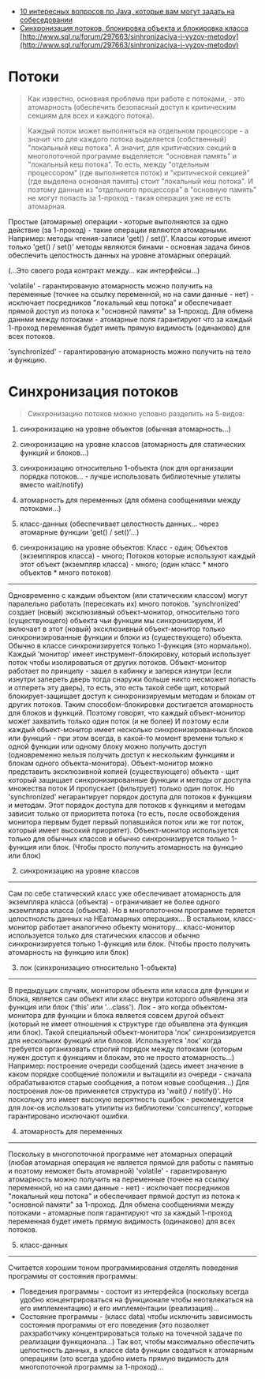 
* [10 интересных вопросов по Java, которые вам могут задать на собеседовании](http://tproger.ru/translations/10-tricky-core-java-interview-coding)
* [Синхронизация потоков, блокировка объекта и блокировка класса](http://info.javarush.ru/translation/2014/10/27/Синхронизация-потоков-блокировка-объекта-и-блокировка-класса.html)
  [http://www.sql.ru/forum/297663/sinhronizaciya-i-vyzov-metodov](http://www.sql.ru/forum/297663/sinhronizaciya-i-vyzov-metodov)


Потоки
======

> Как известно, основная проблема при работе с потоками, - это атомарность (обеспечить безопасный доступ к критическим секциям для всех и каждого потока).

> Каждый поток может выполняться на отдельном процессоре - а значит что для каждого потока выделяется (собственный) "локальный кеш потока".
> А значит, для критических секций в многопоточной программе выделяется: "основная память" и "локальный кеш потока".
> То есть, между "отдельным процессором" (где выполняется поток) и "критической секцией" (где выделена основная память) стоит "локальный кеш потока".
> И поэтому данные из "отдельного процессора" в "основную память" не могут попасть за 1-проход - такая операция уже не есть атомарная.

Простые (атомарные) операции - которые выполняются за одно действие (за 1-проход) - такие операции являются атомарными.
Например: методы чтения-записи 'get() / set()'. Классы которые имеют только 'get() / set()' методы являются бинами - основная задача бинов обеспечить целостность данных на уровне атомарных операций.

(...Это своего рода контракт между... как интерфейсы...)

'volatile' - гарантированую атомарность можно получить на переменные (точнее на ссылку переменной, но на сами данные - нет) - исключает посредников "локальный кеш потока" и обеспечивает прямой доступ из потока к "основной памяти" за 1-проход.
Для обмена даннми между потоками - атомарные поля гарантируют что за каждый 1-проход переменная будет иметь прямую видимость (одинаково) для всех потоков.

'synchronized' - гарантированую атомарность можно получить на тело и функцию.


Синхронизация потоков
=====================

> Синхронизацию потоков можно условно разделить на 5-видов:
1. синхронизацию на уровне объектов (обычная атомарность...)
2. синхронизацию на уровне классов (атомарность для статических функций и блоков...)
3. синхронизацию относительно 1-объекта (лок для организации порядка потоков... - лучше использовать библиотечные утилиты вместо wait/notify)
4. атомарность для переменных (для обмена сообщениями между потоками...)
5. класс-данных (обеспечивает целостность данных... через атомарные функции 'get() / set()'...)


1. синхронизацию на уровне объектов:
Класс - один; Объектов (экземпляров класса) - много; Потоков которые используют каждый этот объект (экземпляр класса) - много;
(один класс * много объектов * много потоков)
---------------------------------------------
Одновременно с каждым объектом (или статическим классом) могут паралельно работать (пересекать их) много потоков.
'synchronized' создает (новый) эксклюзивный объект-монитор, относительно того (существующего) объекта чьи функции мы синхронизируем, И включает в этот (новый) эксклюзивный объект-монитор только синхронизированные функции и блоки из (существующего) объекта.
Обычно в классе синхронизируется только 1-функция (это нормально).
Каждый 'монитор' имеет инструмент-блокировку, который использует поток чтобы изолироваться от других потоков.
Объект-монитор работает по принципу - зашел в кабинку и заперся изнутри (если изнутри запереть дверь тогда снаружи больше никто несможет попасть и отпереть эту дверь), то есть, это есть такой себе щит, который блокирует-защищает доступ к синхронизируемым методам и блокам от других потоков.
Таким способом-блокировки достигается атомарность для блоков и функций.
Поэтому говорят, что каждый объект-монитор может захватить только один поток (и не более) И поэтому если каждый объект-монитор имеет несколько синхронизированных блоков или функций - при этом всегда, в какой-то момент времени только к одной функции или одному блоку можно получить доступ (одновременно нельзя получить доступ к нескольким функциям и блокам одного объекта-монитора).
Объект-монитор можно представить эксклюзивной копией (существующего) объекта - щит который защищает синхронизированные функции и методы от доступа множества поток И пропускает (фильтрует) только один поток.
Но 'synchronized' негарантирует порядок доступа для потоков к функциям и методам. Этот порядок доступа для потоков к функциям и методам зависит только от приоритета потока (то есть, после освобождения монитора первым будет первый попавшийся поток или же тот поток, который имеет высокий приоритет).
Объект-монитор используется только для обычных классов и обычно синхронизируется только 1-функция или блок.
(Чтобы просто получить атомарность  на функцию или блок)

2. синхронизацию на уровне классов
----------------------------------
Сам по себе статический класс уже обеспечивает атомарность для экземпляра класса (объекта) - ограничивает не более одного экземпляра класса (объекта).
Но в многопоточном программе теряется целостнолсть данных на НЕатомарных операциях...
В остальном, класс-монитор работает аналогично объекту монитору...
класс-монитор используется только для статических классов и обычно синхронизируется только 1-функция или блок.
(Чтобы просто получить атомарность  на функцию или блок)

3. лок (синхронизацию относительно 1-объекта)
---------------------------------------------
В предыдущих случаях, монитором объекта или класса для функции и блока, является сам объект или класс внутри которого объявлена эта функция или блок ('this' или '...class').
Лок - это когда объектом-монитора для функции и блока является совсем другой объект (который не имеет отношения к структуре где объявлена эта функция или блок).
Такой специальный объект-монитора 'лок' синхронизируется для нескольких функций или блоков.
Используется 'лок' когда требуется организовать строгий порядок между потоками (которым нужен доступ к функциям и блокам, это не просто атомарность...)
Например: построение очереди сообщений (здесь имеет значение в каком порядке сообщение положили и вытащили из очереди - сначала обрабатываются старые сообщения, а потом новые сообщения...)
Для построения лок-ов применяется структура из 'wait() / notify()'. Но поскольку это имеет высокую вероятность ошибок - рекомендуется для лок-ов использовать утилиты из библиотеки 'concurrency', которые гарантировано исключают ошибки.

4. атомарность для переменных
-----------------------------
Поскольку в многопоточной программе нет атомарных операций (любая атомарная операция не является прямой для работы с памятью и поэтому неможет быть атомарной)
'volatile' - гарантированую атомарность можно получить на переменные (точнее на ссылку переменной, но на сами данные - нет) - исключает посредников "локальный кеш потока" и обеспечивает прямой доступ из потока к "основной памяти" за 1-проход.
Для обмена сообщениями между потоками - атомарные поля гарантируют что за каждый 1-проход переменная будет иметь прямую видимость (одинаково) для всех потоков.

5. класс-данных
---------------
Считается хорошим тоном программирования отделять поведения программы от состояния программы:
* Поведения программы - состоит из интерфейса (поскольку всегда удобно концентрироваться на функционале чтобы неотвлекаться на его имплементацию) и его имплементации (реализация)...
* Состояние программы - (класс data) чтобы исключить зависимость состояния программы от его поведения (это позволяет рахзработчику концентрироваться только на точечной задаче по реализации функционала...)
Так вот, чтобы максимально обеспечить целостность данных, в классе data функции сводаться к атомарным операциям (это всегда удобно иметь прямую видимость для многопоточной программы за 1-проход)...











